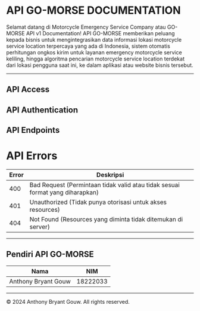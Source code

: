 # API GO-MORSE DOCUMENTATION

Selamat datang di Motorcycle Emergency Service Company atau GO-MORSE API v1 Documentation! API GO-MORSE memberikan peluang kepada bisnis untuk mengintegrasikan data informasi lokasi motorcycle service location terpercaya yang ada di Indonesia, sistem otomatis perhitungan ongkos kirim untuk layanan emergency motorcycle service keliling, hingga algoritma pencarian motorcycle service location terdekat dari lokasi pengguna saat ini, ke dalam aplikasi atau website bisnis tersebut.

---

## API Access

## API Authentication

## API Endpoints

# API Errors

| Error | Deskripsi                                                                     |
| ----- | ----------------------------------------------------------------------------- |
| 400   | Bad Request (Permintaan tidak valid atau tidak sesuai format yang diharapkan) |
| 401   | Unauthorized (Tidak punya otorisasi untuk akses resources)                    |
| 404   | Not Found (Resources yang diminta tidak ditemukan di server)                  |

---

## Pendiri API GO-MORSE

| Nama                | NIM      |
| ------------------- | -------- |
| Anthony Bryant Gouw | 18222033 |

---

© 2024 Anthony Bryant Gouw. All rights reserved.
